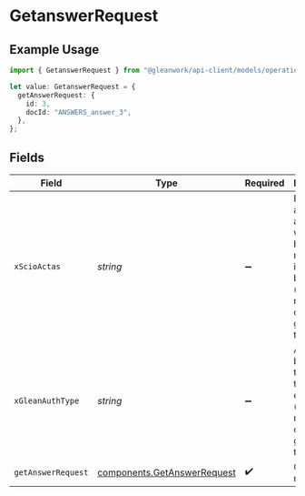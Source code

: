 # GetanswerRequest

## Example Usage

```typescript
import { GetanswerRequest } from "@gleanwork/api-client/models/operations";

let value: GetanswerRequest = {
  getAnswerRequest: {
    id: 3,
    docId: "ANSWERS_answer_3",
  },
};
```

## Fields

| Field                                                                                                                    | Type                                                                                                                     | Required                                                                                                                 | Description                                                                                                              |
| ------------------------------------------------------------------------------------------------------------------------ | ------------------------------------------------------------------------------------------------------------------------ | ------------------------------------------------------------------------------------------------------------------------ | ------------------------------------------------------------------------------------------------------------------------ |
| `xScioActas`                                                                                                             | *string*                                                                                                                 | :heavy_minus_sign:                                                                                                       | Email address of a user on whose behalf the request is intended to be made (should be non-empty only for global tokens). |
| `xGleanAuthType`                                                                                                         | *string*                                                                                                                 | :heavy_minus_sign:                                                                                                       | Auth type being used to access the endpoint (should be non-empty only for global tokens).                                |
| `getAnswerRequest`                                                                                                       | [components.GetAnswerRequest](../../models/components/getanswerrequest.md)                                               | :heavy_check_mark:                                                                                                       | GetAnswer request                                                                                                        |